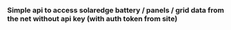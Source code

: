 ### Simple api to access solaredge battery / panels / grid data from the net without api key (with auth token from site)
